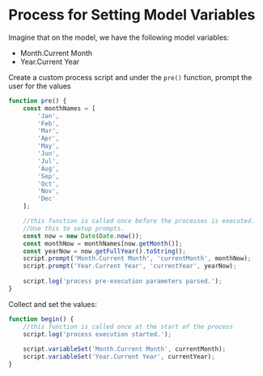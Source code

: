 # Process for Setting Model Variables

Imagine that on the model, we have the following model variables:

- Month.Current Month
- Year.Current Year

Create a custom process script and under the `pre()` function, prompt the user for the values

```javascript
function pre() {
    const monthNames = [
    	'Jan',
    	'Feb',
    	'Mar',
    	'Apr',
    	'May',
    	'Jun',
    	'Jul',
    	'Aug',
    	'Sep',
    	'Oct',
    	'Nov',
    	'Dec'
    ];

    //this function is called once before the processes is executed.
    //Use this to setup prompts.
    const now = new Date(Date.now());
    const monthNow = monthNames[now.getMonth()];
    const yearNow = now.getFullYear().toString();
    script.prompt('Month.Current Month', 'currentMonth', monthNow);
    script.prompt('Year.Current Year', 'currentYear', yearNow);
    
    script.log('process pre-execution parameters parsed.');
}
```

Collect and set the values:

```javascript
function begin() {
    //this function is called once at the start of the process
    script.log('process execution started.');
    
    script.variableSet('Month.Current Month', currentMonth);
    script.variableSet('Year.Current Year', currentYear);
}
```
